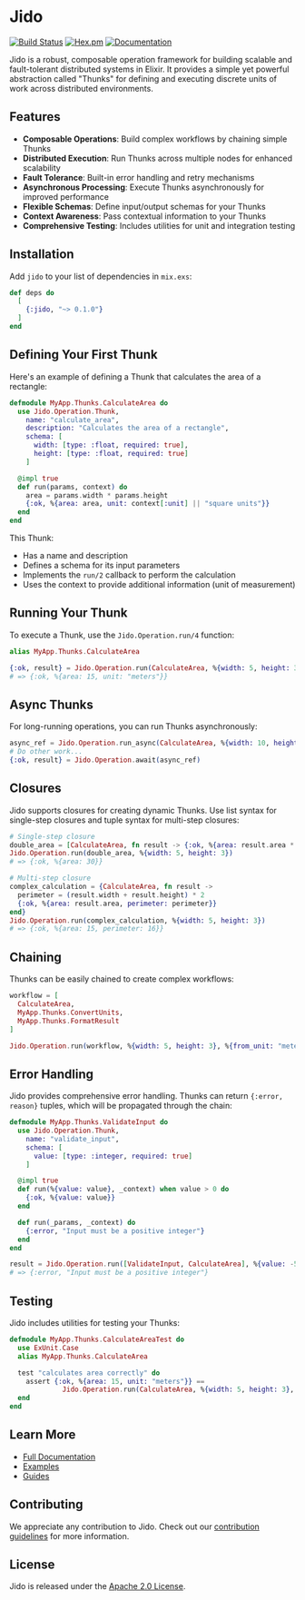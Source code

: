 # Jido

[![Build Status](https://github.com/jidohq/jido-preview/workflows/CI/badge.svg)](https://github.com/jidohq/jido-preview/actions) [![Hex.pm](https://img.shields.io/hexpm/v/jido.svg)](https://hex.pm/packages/jido) [![Documentation](https://img.shields.io/badge/documentation-gray)](https://hexdocs.pm/jido)

Jido is a robust, composable operation framework for building scalable and fault-tolerant distributed systems in Elixir. It provides a simple yet powerful abstraction called "Thunks" for defining and executing discrete units of work across distributed environments.

## Features

- **Composable Operations**: Build complex workflows by chaining simple Thunks
- **Distributed Execution**: Run Thunks across multiple nodes for enhanced scalability
- **Fault Tolerance**: Built-in error handling and retry mechanisms
- **Asynchronous Processing**: Execute Thunks asynchronously for improved performance
- **Flexible Schemas**: Define input/output schemas for your Thunks
- **Context Awareness**: Pass contextual information to your Thunks
- **Comprehensive Testing**: Includes utilities for unit and integration testing

## Installation

Add `jido` to your list of dependencies in `mix.exs`:

```elixir
def deps do
  [
    {:jido, "~> 0.1.0"}
  ]
end
```

## Defining Your First Thunk

Here's an example of defining a Thunk that calculates the area of a rectangle:

```elixir
defmodule MyApp.Thunks.CalculateArea do
  use Jido.Operation.Thunk,
    name: "calculate_area",
    description: "Calculates the area of a rectangle",
    schema: [
      width: [type: :float, required: true],
      height: [type: :float, required: true]
    ]

  @impl true
  def run(params, context) do
    area = params.width * params.height
    {:ok, %{area: area, unit: context[:unit] || "square units"}}
  end
end
```

This Thunk:
- Has a name and description
- Defines a schema for its input parameters
- Implements the `run/2` callback to perform the calculation
- Uses the context to provide additional information (unit of measurement)

## Running Your Thunk

To execute a Thunk, use the `Jido.Operation.run/4` function:

```elixir
alias MyApp.Thunks.CalculateArea

{:ok, result} = Jido.Operation.run(CalculateArea, %{width: 5, height: 3}, %{unit: "meters"})
# => {:ok, %{area: 15, unit: "meters"}}
```

## Async Thunks

For long-running operations, you can run Thunks asynchronously:

```elixir
async_ref = Jido.Operation.run_async(CalculateArea, %{width: 10, height: 20})
# Do other work...
{:ok, result} = Jido.Operation.await(async_ref)
```

## Closures

Jido supports closures for creating dynamic Thunks. Use list syntax for single-step closures and tuple syntax for multi-step closures:

```elixir
# Single-step closure
double_area = [CalculateArea, fn result -> {:ok, %{area: result.area * 2}} end]
Jido.Operation.run(double_area, %{width: 5, height: 3})
# => {:ok, %{area: 30}}

# Multi-step closure
complex_calculation = {CalculateArea, fn result ->
  perimeter = (result.width + result.height) * 2
  {:ok, %{area: result.area, perimeter: perimeter}}
end}
Jido.Operation.run(complex_calculation, %{width: 5, height: 3})
# => {:ok, %{area: 15, perimeter: 16}}
```

## Chaining

Thunks can be easily chained to create complex workflows:

```elixir
workflow = [
  CalculateArea,
  MyApp.Thunks.ConvertUnits,
  MyApp.Thunks.FormatResult
]

Jido.Operation.run(workflow, %{width: 5, height: 3}, %{from_unit: "meters", to_unit: "feet"})
```

## Error Handling

Jido provides comprehensive error handling. Thunks can return `{:error, reason}` tuples, which will be propagated through the chain:

```elixir
defmodule MyApp.Thunks.ValidateInput do
  use Jido.Operation.Thunk,
    name: "validate_input",
    schema: [
      value: [type: :integer, required: true]
    ]

  @impl true
  def run(%{value: value}, _context) when value > 0 do
    {:ok, %{value: value}}
  end

  def run(_params, _context) do
    {:error, "Input must be a positive integer"}
  end
end

result = Jido.Operation.run([ValidateInput, CalculateArea], %{value: -5})
# => {:error, "Input must be a positive integer"}
```

## Testing

Jido includes utilities for testing your Thunks:

```elixir
defmodule MyApp.Thunks.CalculateAreaTest do
  use ExUnit.Case
  alias MyApp.Thunks.CalculateArea

  test "calculates area correctly" do
    assert {:ok, %{area: 15, unit: "meters"}} ==
             Jido.Operation.run(CalculateArea, %{width: 5, height: 3}, %{unit: "meters"})
  end
end
```

## Learn More

- [Full Documentation](https://hexdocs.pm/jido)
- [Examples](https://github.com/jidohq/jido-preview/tree/main/examples)
- [Guides](https://hexdocs.pm/jido/guides/introduction.html)

## Contributing

We appreciate any contribution to Jido. Check out our [contribution guidelines](CONTRIBUTING.md) for more information.

## License

Jido is released under the [Apache 2.0 License](LICENSE.md).